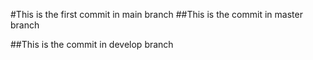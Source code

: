 #This is the first commit in main branch
##This is the commit in master branch

##This is the commit in develop branch